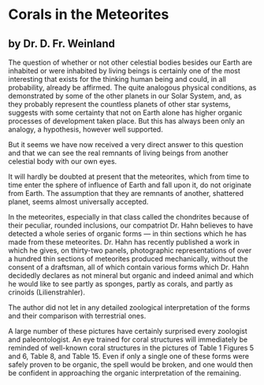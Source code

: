 # Corals in the Meteorites

## by Dr. D. Fr. Weinland

The question of whether or not other celestial bodies besides our Earth are inhabited or were inhabited by living beings is certainly one of the most interesting that exists for the thinking human being and could, in all probability, already be affirmed. The quite analogous physical conditions, as demonstrated by some of the other planets in our Solar System, and, as they probably represent the countless planets of other star systems, suggests with some certainty that not on Earth alone has higher organic processes of development taken place. But this has always been only an analogy, a hypothesis, however well supported.

But it seems we have now received a very direct answer to this question and that we can see the real remnants of living beings from another celestial body with our own eyes.

It will hardly be doubted at present that the meteorites, which from time to time enter the sphere of influence of Earth and fall upon it, do not originate from Earth. The assumption that they are remnants of another, shattered planet, seems almost universally accepted.

In the meteorites, especially in that class called the chondrites because of their peculiar, rounded inclusions, our compatriot Dr. Hahn believes to have detected a whole series of organic forms — in thin sections which he has made from these meteorites. Dr. Hahn has recently published a work in which he gives, on thirty-two panels, photographic representations of over a hundred thin sections of meteorites produced mechanically, without the consent of a draftsman, all of which contain various forms which Dr. Hahn decidedly declares as not mineral but organic and indeed animal and which he would like to see partly as sponges, partly as corals, and partly as crinoids (Lilienstrahler).

The author did not let in any detailed zoological interpretation of the forms and their comparison with terrestrial ones.

A large number of these pictures have certainly surprised every zoologist and paleontologist. An eye trained for coral structures will immediately be reminded of well-known coral structures in the pictures of Table 1 Figures 5 and 6, Table 8, and Table 15. Even if only a single one of these forms were safely proven to be organic, the spell would be broken, and one would then be confident in approaching the organic interpretation of the remaining.
